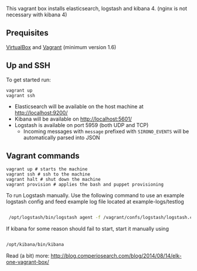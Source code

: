 This vagrant box installs elasticsearch, logstash and kibana 4. (nginx is not necessary with kibana 4) 

## Prequisites

[VirtualBox](https://www.virtualbox.org/) and [Vagrant](http://www.vagrantup.com/) (minimum version 1.6)



## Up and SSH

To get started run:

    vagrant up
    vagrant ssh

- Elasticsearch will be available on the host machine at [http://localhost:9200/](http://localhost:9200/)
- Kibana will be available on [http://localhost:5601/](http://localhost:5601/)
- Logstash is available on port 5959 (both UDP and TCP)
    - Incoming messages with ```message``` prefixed with ```SIRONO_EVENTS``` will be automatically parsed into JSON

## Vagrant commands


```
vagrant up # starts the machine
vagrant ssh # ssh to the machine
vagrant halt # shut down the machine
vagrant provision # applies the bash and puppet provisioning

```

To run Logstash manually.
Use the following command to use an example logstash config and feed example log file located at example-logs/testlog



```bash

 /opt/logstash/bin/logstash agent -f /vagrant/confs/logstash/logstash.conf

```


If kibana for some reason should fail to start, start it manually using

```bash

/opt/kibana/bin/kibana

```

Read (a bit) more: http://blog.comperiosearch.com/blog/2014/08/14/elk-one-vagrant-box/
